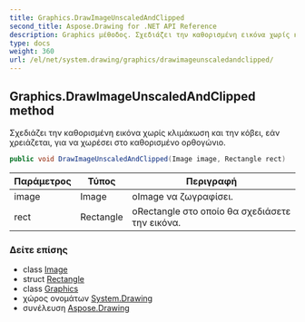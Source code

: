 ```yaml
---
title: Graphics.DrawImageUnscaledAndClipped
second_title: Aspose.Drawing for .NET API Reference
description: Graphics μέθοδος. Σχεδιάζει την καθορισμένη εικόνα χωρίς κλιμάκωση και την κόβει εάν χρειάζεται για να χωρέσει στο καθορισμένο ορθογώνιο.
type: docs
weight: 360
url: /el/net/system.drawing/graphics/drawimageunscaledandclipped/
---
```

## Graphics.DrawImageUnscaledAndClipped method

Σχεδιάζει την καθορισμένη εικόνα χωρίς κλιμάκωση και την κόβει, εάν χρειάζεται, για να χωρέσει στο καθορισμένο ορθογώνιο.

```csharp
public void DrawImageUnscaledAndClipped(Image image, Rectangle rect)
```

| Παράμετρος | Τύπος | Περιγραφή |
| --- | --- | --- |
| image | Image | οImage να ζωγραφίσει. |
| rect | Rectangle | οRectangle στο οποίο θα σχεδιάσετε την εικόνα. |

### Δείτε επίσης

* class [Image](../../image/)
* struct [Rectangle](../../rectangle/)
* class [Graphics](../)
* χώρος ονομάτων [System.Drawing](../../graphics/)
* συνέλευση [Aspose.Drawing](../../../)


